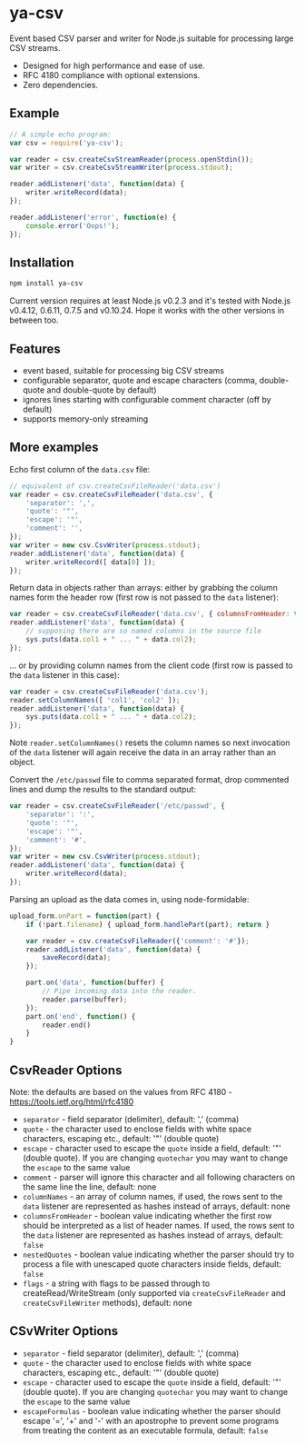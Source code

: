 # ya-csv

Event based CSV parser and writer for Node.js suitable for processing large CSV streams.

  * Designed for high performance and ease of use.
  * RFC 4180 compliance with optional extensions.
  * Zero dependencies.

## Example
```js
// A simple echo program:
var csv = require('ya-csv');

var reader = csv.createCsvStreamReader(process.openStdin());
var writer = csv.createCsvStreamWriter(process.stdout);

reader.addListener('data', function(data) {
    writer.writeRecord(data);
});

reader.addListener('error', function(e) {
    console.error('Oops!');
});
```

## Installation
```bash
npm install ya-csv
```

Current version requires at least Node.js v0.2.3 and it's tested with Node.js v0.4.12, 0.6.11, 0.7.5 and v0.10.24. Hope it works with the other versions in between too.

## Features

 - event based, suitable for processing big CSV streams
 - configurable separator, quote and escape characters (comma, double-quote and double-quote by default)
 - ignores lines starting with configurable comment character (off by default)
 - supports memory-only streaming

## More examples

Echo first column of the `data.csv` file:
```js
// equivalent of csv.createCsvFileReader('data.csv') 
var reader = csv.createCsvFileReader('data.csv', {
    'separator': ',',
    'quote': '"',
    'escape': '"',       
    'comment': '',
});
var writer = new csv.CsvWriter(process.stdout);
reader.addListener('data', function(data) {
    writer.writeRecord([ data[0] ]);
});
```

Return data in objects rather than arrays: either by grabbing the column names form the header row (first row is not passed to the `data` listener):
```js
var reader = csv.createCsvFileReader('data.csv', { columnsFromHeader: true });
reader.addListener('data', function(data) {
    // supposing there are so named columns in the source file
    sys.puts(data.col1 + " ... " + data.col2);
});
```

... or by providing column names from the client code (first row is passed to the `data` listener in this case):
```js
var reader = csv.createCsvFileReader('data.csv');
reader.setColumnNames([ 'col1', 'col2' ]);
reader.addListener('data', function(data) {
    sys.puts(data.col1 + " ... " + data.col2);
});
```

Note `reader.setColumnNames()` resets the column names so next invocation of the `data` listener will again receive the data in an array rather than an object.

Convert the `/etc/passwd` file to comma separated format, drop commented lines and dump the results to the standard output:
```js
var reader = csv.createCsvFileReader('/etc/passwd', {
    'separator': ':',
    'quote': '"',
    'escape': '"',
    'comment': '#',
});
var writer = new csv.CsvWriter(process.stdout);
reader.addListener('data', function(data) {
    writer.writeRecord(data);
});
```

Parsing an upload as the data comes in, using node-formidable:
```js
upload_form.onPart = function(part) {
    if (!part.filename) { upload_form.handlePart(part); return }

    var reader = csv.createCsvFileReader({'comment': '#'});
    reader.addListener('data', function(data) {
        saveRecord(data);
    });

    part.on('data', function(buffer) {
        // Pipe incoming data into the reader.
        reader.parse(buffer);
    });
    part.on('end', function() {
        reader.end()
    }
}
```

## CsvReader Options

Note: the defaults are based on the values from RFC 4180 -
https://tools.ietf.org/html/rfc4180

  * `separator` - field separator (delimiter), default: ',' (comma)
  * `quote` - the character used to enclose fields with white space
    characters, escaping etc., default: '"' (double quote)
  * `escape` - character used to escape the `quote` inside a
    field, default: '"' (double quote). If you are changing `quotechar`
    you may want to change the `escape` to the same value
  * `comment` - parser will ignore this character and all following
    characters on the same line
    the line, default: none
  * `columnNames` - an array of column names, if used, the rows sent to
    the `data` listener are represented as hashes instead of arrays,
    default: none
  * `columnsFromHeader` - boolean value indicating whether the first row
    should be interpreted as a list of header names. If used, the rows
    sent to the `data` listener are represented as hashes instead of arrays,
    default: `false`
  * `nestedQuotes` - boolean value indicating whether the parser should
    try to process a file with unescaped quote characters inside fields,
    default: `false`
  * `flags` - a string with flags to be passed through to
    createRead/WriteStream (only supported via `createCsvFileReader`
    and `createCsvFileWriter` methods), default: none

## CSvWriter Options

  * `separator` - field separator (delimiter), default: ',' (comma)
  * `quote` - the character used to enclose fields with white space
    characters, escaping etc., default: '"' (double quote)
  * `escape` - character used to escape the `quote` inside a
    field, default: '"' (double quote). If you are changing `quotechar`
    you may want to change the `escape` to the same value
  * `escapeFormulas` - boolean value indicating whether the parser should
    escape '=', '+' and '-' with an apostrophe to prevent some programs
    from treating the content as an executable formula, default: `false`
